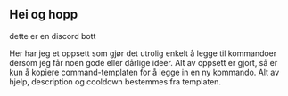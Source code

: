 ## Hei og hopp
dette er en discord bott

Her har jeg et oppsett som gjør det utrolig enkelt å legge til kommandoer dersom jeg får noen gode eller dårlige ideer. Alt av oppsett er gjort, så er kun å kopiere command-templaten for å legge in en ny kommando. Alt av hjelp, description og cooldown bestemmes fra templaten.